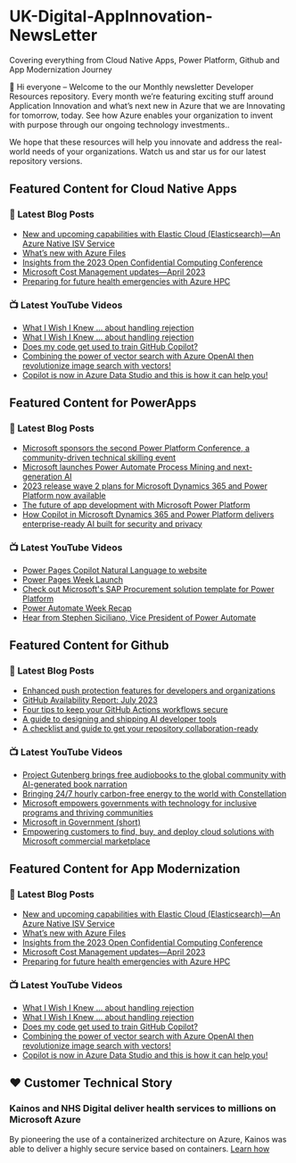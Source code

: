 # UK-Digital-AppInnovation-NewsLetter

Covering everything from Cloud Native Apps, Power Platform, Github and App Modernization Journey

👋 Hi everyone – Welcome to the our Monthly newsletter Developer Resources repository. Every month we’re featuring exciting stuff around Application Innovation and what’s next new in Azure that we are Innovating for tomorrow, today. See how Azure enables your organization to invent with purpose through our ongoing technology investments..


We hope that these resources will help you innovate and address the real-world needs of your organizations. Watch us and star us for our latest repository versions.

## Featured Content for Cloud Native Apps


### 📝 Latest Blog Posts

    
<!-- BLOGCNA:START -->
- [New and upcoming capabilities with Elastic Cloud (Elasticsearch)—An Azure Native ISV Service](https://azure.microsoft.com/blog/new-and-upcoming-capabilities-with-elastic-cloud-elasticsearch-an-azure-native-isv-service/)
- [What’s new with Azure Files](https://azure.microsoft.com/blog/what-s-new-with-azure-files/)
- [Insights from the 2023 Open Confidential Computing Conference](https://azure.microsoft.com/blog/insights-from-the-2023-open-confidential-computing-conference/)
- [Microsoft Cost Management updates—April 2023](https://azure.microsoft.com/blog/microsoft-cost-management-updates-april-2023/)
- [Preparing for future health emergencies with Azure HPC ](https://azure.microsoft.com/blog/preparing-for-future-health-emergencies-with-azure-hpc/)
<!-- BLOGCNA:END -->

### 📺 Latest YouTube Videos

 
<!-- YOUTUBECNA:START -->
- [What I Wish I Knew ... about handling rejection](https://www.youtube.com/watch?v=fiZ2a8C2330)
- [What I Wish I Knew ... about handling rejection](https://www.youtube.com/watch?v=-ASBzvvKoT4)
- [Does my code get used to train GitHub Copilot?](https://www.youtube.com/watch?v=UbTlzJm6uv8)
- [Combining the power of vector search with Azure OpenAI then revolutionize image search with vectors!](https://www.youtube.com/watch?v=eJTbNYFYODY)
- [Copilot is now in Azure Data Studio and this is how it can help you!](https://www.youtube.com/watch?v=lAlqWKDODDE)
<!-- YOUTUBECNA:END -->

##  Featured Content for PowerApps
### 📝 Latest Blog Posts
<!-- BLOGPOWER:START -->
- [Microsoft sponsors the second Power Platform Conference, a community-driven technical skilling event](https://cloudblogs.microsoft.com/powerplatform/2023/07/25/microsoft-sponsors-the-second-power-platform-conference-a-community-driven-technical-skilling-event/)
- [Microsoft launches Power Automate Process Mining and next-generation AI](https://cloudblogs.microsoft.com/powerplatform/2023/07/18/microsoft-launches-power-automate-process-mining-and-next-generation-ai/)
- [2023 release wave 2 plans for Microsoft Dynamics 365 and Power Platform now available](https://cloudblogs.microsoft.com/dynamics365/bdm/2023/07/18/2023-release-wave-2-plans-for-microsoft-dynamics-365-and-power-platform-now-available/)
- [The future of app development with Microsoft Power Platform](https://cloudblogs.microsoft.com/powerplatform/2023/05/23/the-future-of-app-development-with-microsoft-power-platform/)
- [How Copilot in Microsoft Dynamics 365 and Power Platform delivers enterprise-ready AI built for security and privacy](https://cloudblogs.microsoft.com/dynamics365/bdm/2023/05/12/how-copilot-in-microsoft-dynamics-365-and-power-platform-delivers-enterprise-ready-ai-built-for-security-and-privacy/)
<!-- BLOGPOWER:END -->
 ### 📺 Latest YouTube Videos
    
<!-- YOUTUBEPOWER:START -->
- [Power Pages Copilot Natural Language to website](https://www.youtube.com/watch?v=wf3ONsQENt0)
- [Power Pages Week Launch](https://www.youtube.com/watch?v=XnA1xi1QYlg)
- [Check out Microsoft&#39;s SAP Procurement solution template for Power Platform](https://www.youtube.com/watch?v=jZgCgs3GlNc)
- [Power Automate Week Recap](https://www.youtube.com/watch?v=AhsrTriR-E8)
- [Hear from Stephen Siciliano, Vice President of Power Automate](https://www.youtube.com/watch?v=G69YcKe9Bm4)
<!-- YOUTUBEPOWER:END -->

##  Featured Content for Github
### 📝 Latest Blog Posts
<!-- BLOGGITHUB:START -->
- [Enhanced push protection features for developers and organizations](https://github.blog/2023-08-09-enhanced-push-protection-features-for-developers-and-organizations/)
- [GitHub Availability Report: July 2023](https://github.blog/2023-08-09-github-availability-report-july-2023/)
- [Four tips to keep your GitHub Actions workflows secure](https://github.blog/2023-08-09-four-tips-to-keep-your-github-actions-workflows-secure/)
- [A guide to designing and shipping AI developer tools](https://github.blog/2023-08-08-a-guide-to-designing-and-shipping-ai-developer-tools/)
- [A checklist and guide to get your repository collaboration-ready](https://github.blog/2023-08-04-a-checklist-and-guide-to-get-your-repository-collaboration-ready/)
<!-- BLOGGITHUB:END -->
### 📺 Latest YouTube Videos
<!-- YOUTUBEGITHUB:START -->
- [Project Gutenberg brings free audiobooks to the global community with AI-generated book narration](https://www.youtube.com/watch?v=iB01e1_xRgc)
- [Bringing 24/7 hourly carbon-free energy to the world with Constellation](https://www.youtube.com/watch?v=GEZc_4oZllM)
- [Microsoft empowers governments with technology for inclusive programs and thriving communities](https://www.youtube.com/watch?v=bUvoQ6IIzrY)
- [Microsoft in Government &lpar;short&rpar;](https://www.youtube.com/watch?v=7D40A1tkmmQ)
- [Empowering customers to find, buy, and deploy cloud solutions with Microsoft commercial marketplace](https://www.youtube.com/watch?v=QrmQKVlksJs)
<!-- YOUTUBEGITHUB:END -->
##  Featured Content for App Modernization
### 📝 Latest Blog Posts
<!-- BLOGAPPMOD:START -->
- [New and upcoming capabilities with Elastic Cloud (Elasticsearch)—An Azure Native ISV Service](https://azure.microsoft.com/blog/new-and-upcoming-capabilities-with-elastic-cloud-elasticsearch-an-azure-native-isv-service/)
- [What’s new with Azure Files](https://azure.microsoft.com/blog/what-s-new-with-azure-files/)
- [Insights from the 2023 Open Confidential Computing Conference](https://azure.microsoft.com/blog/insights-from-the-2023-open-confidential-computing-conference/)
- [Microsoft Cost Management updates—April 2023](https://azure.microsoft.com/blog/microsoft-cost-management-updates-april-2023/)
- [Preparing for future health emergencies with Azure HPC ](https://azure.microsoft.com/blog/preparing-for-future-health-emergencies-with-azure-hpc/)
<!-- BLOGAPPMOD:END -->
### 📺 Latest YouTube Videos
<!-- YOUTUBEAPPMOD:START -->
- [What I Wish I Knew ... about handling rejection](https://www.youtube.com/watch?v=fiZ2a8C2330)
- [What I Wish I Knew ... about handling rejection](https://www.youtube.com/watch?v=-ASBzvvKoT4)
- [Does my code get used to train GitHub Copilot?](https://www.youtube.com/watch?v=UbTlzJm6uv8)
- [Combining the power of vector search with Azure OpenAI then revolutionize image search with vectors!](https://www.youtube.com/watch?v=eJTbNYFYODY)
- [Copilot is now in Azure Data Studio and this is how it can help you!](https://www.youtube.com/watch?v=lAlqWKDODDE)
<!-- YOUTUBEAPPMOD:END -->


## ♥️ Customer Technical Story 

### Kainos and NHS Digital deliver health services to millions on Microsoft Azure

By pioneering the use of a containerized architecture on Azure, Kainos was able to deliver a highly secure service based on containers. [Learn how](https://customers.microsoft.com/en-us/story/1368348549535774520-kainos-and-nhs-digital-deliver-health-services-to-millions-on-microsoft-azure)

